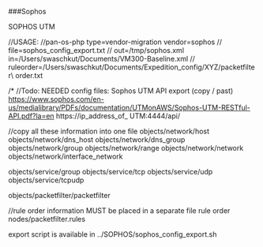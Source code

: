 ###Sophos

SOPHOS UTM

//USAGE:
//pan-os-php type=vendor-migration vendor=sophos
//  file=sophos_config_export.txt
//  out=/tmp/sophos.xml in=/Users/swaschkut/Documents/VM300-Baseline.xml
//  ruleorder=/Users/swaschkut/Documents/Expedition_config/XYZ/packetfilter\ order.txt


/*
//Todo: NEEDED config files:
Sophos UTM API export (copy / past)
https://www.sophos.com/en-us/medialibrary/PDFs/documentation/UTMonAWS/Sophos-UTM-RESTful-API.pdf?la=en
https://ip_address_of_ UTM:4444/api/



//copy all these information into one file
objects/network/host
objects/network/dns_host
objects/network/dns_group
objects/network/group
objects/network/range
objects/network/network
objects/network/interface_network

objects/service/group
objects/service/tcp
objects/service/udp
objects/service/tcpudp

objects/packetfilter/packetfilter




//rule order information MUST be placed in a separate file
rule order
nodes/packetfilter.rules



export script is available in ../SOPHOS/sophos_config_export.sh
